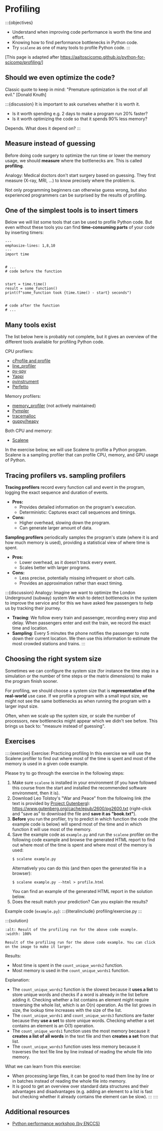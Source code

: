 # Profiling

:::{objectives}
- Understand when improving code performance is worth the time and effort.
- Knowing how to find performance bottlenecks in Python code.
- Try `scalene` as one of many tools to profile Python code.
:::

[This page is adapted after <https://aaltoscicomp.github.io/python-for-scicomp/profiling/>]


## Should we even optimize the code?

Classic quote to keep in mind: "Premature optimization is the root of all evil." [Donald Knuth]

:::{discussion}
It is important to ask ourselves whether it is worth it.
- Is it worth spending e.g. 2 days to make a program run 20% faster?
- Is it worth optimizing the code so that it spends 90% less memory?

Depends. What does it depend on?
:::


## Measure instead of guessing

Before doing code surgery to optimize the run time or lower the memory usage,
we should **measure** where the bottlenecks are. This is called **profiling**.

Analogy: Medical doctors don't start surgery based on guessing. They first measure
(X-ray, MRI, ...) to know precisely where the problem is.

Not only programming beginners can otherwise guess wrong, but also experienced
programmers can be surprised by the results of profiling.


## One of the simplest tools is to insert timers

Below we will list some tools that can be used to profile Python code.
But even without these tools you can find **time-consuming parts** of your code
by inserting timers:



```{code-block} python
---
emphasize-lines: 1,8,10
---
import time


# ...
# code before the function


start = time.time()
result = some_function()
print(f"some_function took {time.time() - start} seconds")


# code after the function
# ...
```


## Many tools exist

The list below here is probably not complete, but it gives an overview of the
different tools available for profiling Python code.

CPU profilers:
- [cProfile and profile](https://docs.python.org/3/library/profile.html)
- [line_profiler](https://kernprof.readthedocs.io/)
- [py-spy](https://github.com/benfred/py-spy)
- [Yappi](https://github.com/sumerc/yappi)
- [pyinstrument](https://pyinstrument.readthedocs.io/)
- [Perfetto](https://perfetto.dev/docs/analysis/trace-processor-python)

Memory profilers:
- [memory_profiler](https://pypi.org/project/memory-profiler/) (not actively maintained)
- [Pympler](https://pympler.readthedocs.io/)
- [tracemalloc](https://docs.python.org/3/library/tracemalloc.html)
- [guppy/heapy](https://github.com/zhuyifei1999/guppy3/)

Both CPU and memory:
- [Scalene](https://github.com/plasma-umass/scalene)

In the exercise below, we will use Scalene to profile a Python program. Scalene
is a sampling profiler that can profile CPU, memory, and GPU usage of Python.


## Tracing profilers vs. sampling profilers

**Tracing profilers** record every function call and event in the program,
logging the exact sequence and duration of events.
- **Pros:**
  - Provides detailed information on the program's execution.
  - Deterministic: Captures exact call sequences and timings.
- **Cons:**
  - Higher overhead, slowing down the program.
  - Can generate larger amount of data.

**Sampling profilers** periodically samples the program's state (where it is
and how much memory is used), providing a statistical view of where time is
spent.
- **Pros:**
  - Lower overhead, as it doesn't track every event.
  - Scales better with larger programs.
- **Cons:**
  - Less precise, potentially missing infrequent or short calls.
  - Provides an approximation rather than exact timing.

:::{discussion} Analogy: Imagine we want to optimize the London Underground (subway) system
We wish to detect bottlenecks in the system to improve the service and for this we have
asked few passengers to help us by tracking their journey.
- **Tracing**: We follow every train and passenger, recording every stop
  and delay. When passengers enter and exit the train, we record the exact time
  and location.
- **Sampling**: Every 5 minutes the phone notifies the passenger to note
  down their current location. We then use this information to estimate
  the most crowded stations and trains.
:::


## Choosing the right system size

Sometimes we can configure the system size (for instance the time step in a simulation
or the number of time steps or the matrix dimensions) to make the program finish sooner.

For profiling, we should choose a system size that is **representative of the real-world**
use case. If we profile a program with a small input size, we might not see the same
bottlenecks as when running the program with a larger input size.

Often, when we scale up the system size, or scale the number of processors, new bottlenecks
might appear which we didn't see before. This brings us back to: "measure instead of guessing".


## Exercises

::::{exercise} Exercise: Practicing profiling
In this exercise we will use the Scalene profiler to find out where most of the time is spent
and most of the memory is used in a given code example.

Please try to go through the exercise in the following steps:
1. Make sure `scalene` is installed in your environment (if you have followed
   this course from the start and installed the recommended software
   environment, then it is).
1. Download Leo Tolstoy's "War and Peace" from the following link (the text is
   provided by [Project Gutenberg](https://www.gutenberg.org/)):
   <https://www.gutenberg.org/cache/epub/2600/pg2600.txt>
   (right-click and "save as" to download the file and **save it as "book.txt"**).
1. **Before** you run the profiler, try to predict in which function the code
   (the example code is below)
   will spend most of the time and in which function it will use most of the
   memory.
1. Save the example code as `example.py` and
   run the `scalene` profiler on the following code example and browse the
   generated HTML report to find out where most of the time is spent and where
   most of the memory is used:
   ```console
   $ scalene example.py
   ```
   Alternatively you can do this (and then open the generated file in a browser):
   ```console
   $ scalene example.py --html > profile.html
   ```
   You can find an example of the generated HTML report in the solution below.
1. Does the result match your prediction? Can you explain the results?

Example code (`example.py`):
:::{literalinclude} profiling/exercise.py
:::

:::{solution}
  ```{figure} profiling/exercise.png
  :alt: Result of the profiling run for the above code example.
  :width: 100%

  Result of the profiling run for the above code example. You can click on the image to make it larger.
  ```

  Results:
  - Most time is spent in the `count_unique_words2` function.
  - Most memory is used in the `count_unique_words1` function.

  Explanation:
  - The `count_unique_words2` function is the slowest because it **uses a list**
    to store unique words and checks if a word is already in the list before
    adding it.
    Checking whether a list contains an element might require traversing the
    whole list, which is an O(n) operation. As the list grows in size,
    the lookup time increases with the size of the list.
  - The `count_unique_words1` and `count_unique_words3` functions are faster
    because they **use a set** to store unique words.
    Checking whether a set contains an element is an O(1) operation.
  - The `count_unique_words1` function uses the most memory because it **creates
    a list of all words** in the text file and then **creates a set** from that
    list.
  - The `count_unique_words3` function uses less memory because it traverses
    the text file line by line instead of reading the whole file into memory.

  What we can learn from this exercise:
  - When processing large files, it can be good to read them line by line
    or in batches
    instead of reading the whole file into memory.
  - It is good to get an overview over standard data structures and their
    advantages and disadvantages (e.g. adding an element to a list is fast but checking whether
    it already contains the element can be slow).
  :::
::::


## Additional resources

- [Python performance workshop (by ENCCS)](https://enccs.github.io/python-perf/profile/)
